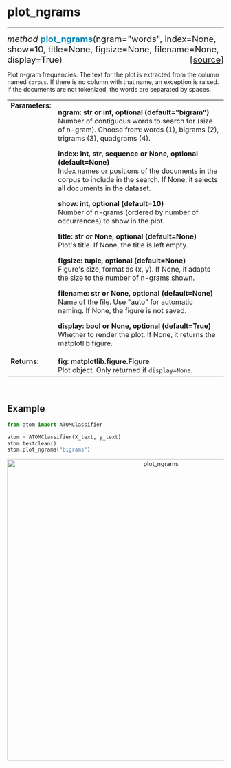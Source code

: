 # plot_ngrams
-------------

<div style="font-size:20px">
<em>method</em> <strong style="color:#008AB8">plot_ngrams</strong>(ngram="words",
index=None, show=10, title=None, figsize=None, filename=None, display=True)
<span style="float:right">
<a href="https://github.com/tvdboom/ATOM/blob/master/atom/plots.py#L4118">[source]</a>
</span>
</div>

Plot n-gram frequencies. The text for the plot is extracted from
the column named `corpus`. If there is no column with that name,
an exception is raised. If the documents are not tokenized, the
words are separated by spaces.

<table style="font-size:16px">
<tr>
<td width="20%" class="td_title" style="vertical-align:top"><strong>Parameters:</strong></td>
<td width="80%" class="td_params">
<p>
<strong>ngram: str or int, optional (default="bigram")</strong><br>
Number of contiguous words to search for (size of n-gram).
Choose from: words (1), bigrams (2), trigrams (3), quadgrams (4).
</p>
<p>
<strong>index: int, str, sequence or None, optional (default=None)</strong><br>
Index names or positions of the documents in the corpus to
include in the search. If None, it selects all documents in
the dataset.
</p>
<p>
<strong>show: int, optional (default=10)</strong><br>
Number of n-grams (ordered by number of occurrences) to show in the plot.
</p>
<p>
<strong>title: str or None, optional (default=None)</strong><br>
Plot's title. If None, the title is left empty.
</p>
<p>
<strong>figsize: tuple, optional (default=None)</strong><br>
Figure's size, format as (x, y). If None, it adapts the
size to the number of n-grams shown.
</p>
<p>
<strong>filename: str or None, optional (default=None)</strong><br>
Name of the file. Use "auto" for automatic naming.
If None, the figure is not saved.
</p>
<p>
<strong>display: bool or None, optional (default=True)</strong><br>
Whether to render the plot. If None, it returns the matplotlib figure.
</p>
</td>
</tr>
<tr>
<td width="20%" class="td_title" style="vertical-align:top"><strong>Returns:</strong></td>
<td width="80%" class="td_params">
<strong>fig: matplotlib.figure.Figure</strong><br>
Plot object. Only returned if <code>display=None</code>.
</td>
</tr>
</table>
<br />



## Example

```python
from atom import ATOMClassifier

atom = ATOMClassifier(X_text, y_text)
atom.textclean()
atom.plot_ngrams("bigrams")
```

<div align="center">
    <img src="../../../img/plots/plot_ngrams.png" alt="plot_ngrams" width="700" height="700"/>
</div>
